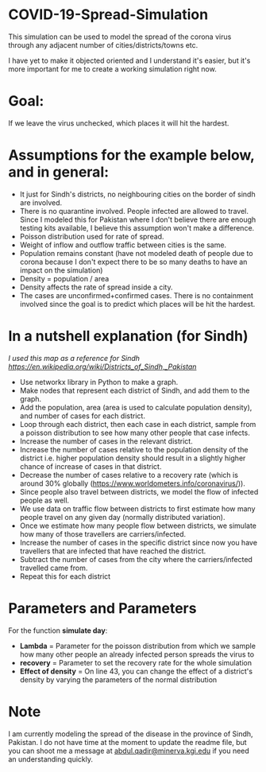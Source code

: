 # COVID-19-Spread-Simulation
This simulation can be used to model the spread of the corona virus through any adjacent number of cities/districts/towns etc.

I have yet to make it objected oriented and I understand it's easier, but it's more important for me to create a working simulation right now.

# Goal:
If we leave the virus unchecked, which places it will hit the hardest.

# Assumptions for the example below, and in general:
- It just for Sindh's districts, no neighbouring cities on the border of sindh are involved.
- There is no quarantine involved. People infected are allowed to travel. Since I modeled this for Pakistan where I don't believe there are enough testing kits available, I believe this assumption won't make a difference.
- Poisson distribution used for rate of spread.
- Weight of inflow and outflow traffic between cities is the same.
- Population remains constant (have not modeled death of people due to corona because I don't expect there to be so many deaths to have   an impact on the simulation)
- Density = population / area
- Density affects the rate of spread inside a city.
- The cases are unconfirmed+confirmed cases. There is no containment involved since the goal is to predict which places will be hit the   hardest.



# In a nutshell explanation (for Sindh)

*I used this map as a reference for Sindh https://en.wikipedia.org/wiki/Districts_of_Sindh,_Pakistan*

- Use networkx library in Python to make a graph.
- Make nodes that represent each district of Sindh, and add them to the graph.
- Add the population, area (area is used to calculate population density), and number of cases for each district.
- Loop through each district, then each case in each district, sample from a poisson distribution to see how many other people that case infects.
- Increase the number of cases in the relevant district.
- Increase the number of cases relative to the population density of the district i.e. higher population density should result in a slightly higher chance of increase of cases in that district.
- Decrease the number of cases relative to a recovery rate (which is around 30% globally (https://www.worldometers.info/coronavirus/)).
- Since people also travel between districts, we model the flow of infected people as well.
- We use data on traffic flow between districts to first estimate how many people travel on any given day (normally distributed variation).
- Once we estimate how many people flow between districts, we simulate how many of those travellers are carriers/infected.
- Increase the number of cases in the specific district since now you have travellers that are infected that have reached the district.
- Subtract the number of cases from the city where the carriers/infected travelled came from.
- Repeat this for each district

# Parameters and Parameters

For the function **simulate day**:
- **Lambda** = Parameter for the poisson distribution from which we sample how many other people an already infected person spreads the  virus to
- **recovery** = Parameter to set the recovery rate for the whole simulation
- **Effect of density** = On line 43, you can change the effect of a district's density by varying the parameters of the normal distribution



# Note
I am currently modeling the spread of the disease in the province of Sindh, Pakistan. I do not have time at the moment to update the readme file, but you can shoot me a message at abdul.qadir@minerva.kgi.edu if you need an understanding quickly.


